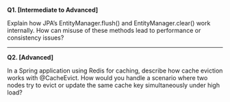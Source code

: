 **Q1. [Intermediate to Advanced]**

  

Explain how JPA’s EntityManager.flush() and EntityManager.clear() work internally. How can misuse of these methods lead to performance or consistency issues?

---

**Q2. [Advanced]**

  

In a Spring application using Redis for caching, describe how cache eviction works with @CacheEvict. How would you handle a scenario where two nodes try to evict or update the same cache key simultaneously under high load?